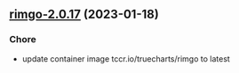 

## [rimgo-2.0.17](https://github.com/truecharts/charts/compare/rimgo-2.0.16...rimgo-2.0.17) (2023-01-18)

### Chore

- update container image tccr.io/truecharts/rimgo to latest
  
  